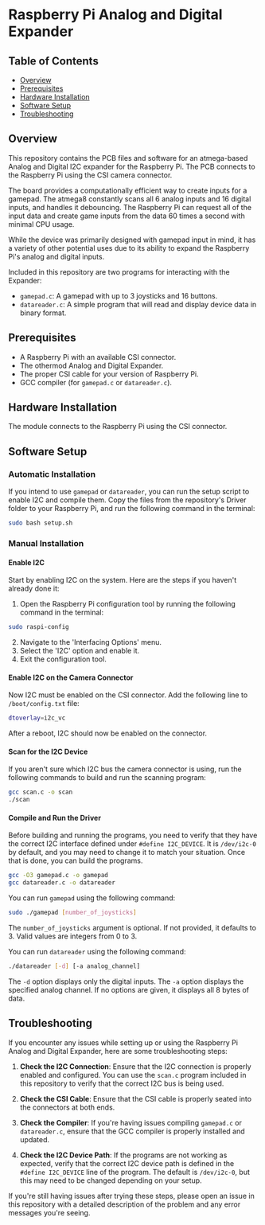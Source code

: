 
# Raspberry Pi Analog and Digital Expander

## Table of Contents

- [Overview](#overview)
- [Prerequisites](#prerequisites)
- [Hardware Installation](#hardware-installation)
- [Software Setup](#software-setup)
- [Troubleshooting](#troubleshooting)

## Overview

This repository contains the PCB files and software for an atmega-based Analog and Digital I2C expander for the Raspberry Pi. The PCB connects to the Raspberry Pi using the CSI camera connector.

The board provides a computationally efficient way to create inputs for a gamepad. The atmega8 constantly scans all 6 analog inputs and 16 digital inputs, and handles it debouncing. The Raspberry Pi can request all of the input data and create game inputs from the data 60 times a second with minimal CPU usage.

While the device was primarily designed with gamepad input in mind, it has a variety of other potential uses due to its ability to expand the Raspberry Pi's analog and digital inputs.

Included in this repository are two programs for interacting with the Expander:

- `gamepad.c`: A gamepad with up to 3 joysticks and 16 buttons.
- `datareader.c`: A simple program that will read and display device data in binary format.

## Prerequisites

- A Raspberry Pi with an available CSI connector.
- The othermod Analog and Digital Expander.
- The proper CSI cable for your version of Raspberry Pi.
- GCC compiler (for `gamepad.c` or `datareader.c`).

## Hardware Installation

The module connects to the Raspberry Pi using the CSI connector.

## Software Setup

### Automatic Installation

If you intend to use `gamepad` or `datareader`, you can run the setup script to enable I2C and compile them. Copy the files from the repository's Driver folder to your Raspberry Pi, and run the following command in the terminal:
```bash
sudo bash setup.sh
```

### Manual Installation

#### Enable I2C

Start by enabling I2C on the system. Here are the steps if you haven't already done it:

1. Open the Raspberry Pi configuration tool by running the following command in the terminal:

```bash
sudo raspi-config
```

2. Navigate to the 'Interfacing Options' menu.
3. Select the 'I2C' option and enable it.
4. Exit the configuration tool.

#### Enable I2C on the Camera Connector

Now I2C must be enabled on the CSI connector. Add the following line to `/boot/config.txt` file:

```bash
dtoverlay=i2c_vc
```

After a reboot, I2C should now be enabled on the connector.

#### Scan for the I2C Device

If you aren't sure which I2C bus the camera connector is using, run the following commands to build and run the scanning program:

```bash
gcc scan.c -o scan
./scan
```

#### Compile and Run the Driver

Before building and running the programs, you need to verify that they have the correct I2C interface defined under `#define I2C_DEVICE`. It is `/dev/i2c-0` by default, and you may need to change it to match your situation. Once that is done, you can build the programs.

```bash
gcc -O3 gamepad.c -o gamepad
gcc datareader.c -o datareader
```

You can run `gamepad` using the following command:

```bash
sudo ./gamepad [number_of_joysticks]
```

The `number_of_joysticks` argument is optional. If not provided, it defaults to 3. Valid values are integers from 0 to 3.

You can run `datareader` using the following command:

```bash
./datareader [-d] [-a analog_channel]
```

The `-d` option displays only the digital inputs. The `-a` option displays the specified analog channel. If no options are given, it displays all 8 bytes of data.

## Troubleshooting

If you encounter any issues while setting up or using the Raspberry Pi Analog and Digital Expander, here are some troubleshooting steps:

1. **Check the I2C Connection**: Ensure that the I2C connection is properly enabled and configured. You can use the `scan.c` program included in this repository to verify that the correct I2C bus is being used.

2. **Check the CSI Cable**: Ensure that the CSI cable is properly seated into the connectors at both ends.

3. **Check the Compiler**: If you're having issues compiling `gamepad.c` or `datareader.c`, ensure that the GCC compiler is properly installed and updated.

4. **Check the I2C Device Path**: If the programs are not working as expected, verify that the correct I2C device path is defined in the `#define I2C_DEVICE` line of the program. The default is `/dev/i2c-0`, but this may need to be changed depending on your setup.

If you're still having issues after trying these steps, please open an issue in this repository with a detailed description of the problem and any error messages you're seeing.
```
